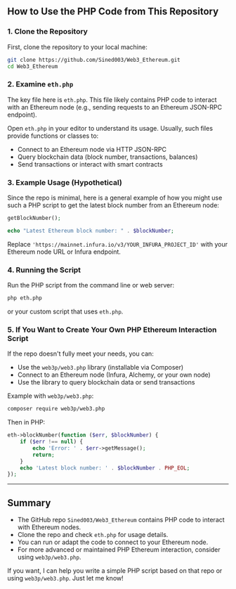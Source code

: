 ## How to Use the PHP Code from This Repository

### 1. Clone the Repository

First, clone the repository to your local machine:

```bash
git clone https://github.com/Sined003/Web3_Ethereum.git
cd Web3_Ethereum
```

### 2. Examine `eth.php`

The key file here is `eth.php`. This file likely contains PHP code to interact with an Ethereum node (e.g., sending requests to an Ethereum JSON-RPC endpoint).

Open `eth.php` in your editor to understand its usage. Usually, such files provide functions or classes to:

- Connect to an Ethereum node via HTTP JSON-RPC
- Query blockchain data (block number, transactions, balances)
- Send transactions or interact with smart contracts

### 3. Example Usage (Hypothetical)

Since the repo is minimal, here is a general example of how you might use such a PHP script to get the latest block number from an Ethereum node:

```php
getBlockNumber();

echo "Latest Ethereum block number: " . $blockNumber;
```

Replace `'https://mainnet.infura.io/v3/YOUR_INFURA_PROJECT_ID'` with your Ethereum node URL or Infura endpoint.

### 4. Running the Script

Run the PHP script from the command line or web server:

```bash
php eth.php
```

or your custom script that uses `eth.php`.

### 5. If You Want to Create Your Own PHP Ethereum Interaction Script

If the repo doesn't fully meet your needs, you can:

- Use the `web3p/web3.php` library (installable via Composer)
- Connect to an Ethereum node (Infura, Alchemy, or your own node)
- Use the library to query blockchain data or send transactions

Example with `web3p/web3.php`:

```bash
composer require web3p/web3.php
```

Then in PHP:

```php
eth->blockNumber(function ($err, $blockNumber) {
    if ($err !== null) {
        echo 'Error: ' . $err->getMessage();
        return;
    }
    echo 'Latest block number: ' . $blockNumber . PHP_EOL;
});
```

---

## Summary

- The GitHub repo `Sined003/Web3_Ethereum` contains PHP code to interact with Ethereum nodes.
- Clone the repo and check `eth.php` for usage details.
- You can run or adapt the code to connect to your Ethereum node.
- For more advanced or maintained PHP Ethereum interaction, consider using `web3p/web3.php`.

If you want, I can help you write a simple PHP script based on that repo or using `web3p/web3.php`. Just let me know!

